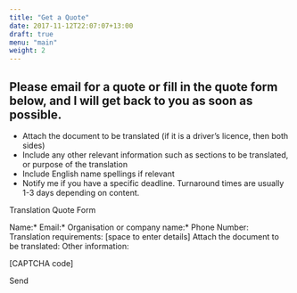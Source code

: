 ```yaml
---
title: "Get a Quote"
date: 2017-11-12T22:07:07+13:00
draft: true
menu: "main"
weight: 2
---
```


## Please email for a quote or fill in the quote form below, and I will get back to you as soon as possible. 
* Attach the document to be translated (if it is a driver’s licence, then both sides)
* Include any other relevant information such as sections to be translated, or purpose of the translation
* Include English name spellings if relevant
* Notify me if you have a specific deadline. Turnaround times are usually 1-3 days depending on content.


Translation Quote Form

Name:*
Email:*
Organisation or company name:*
Phone Number:
Translation requirements: [space to enter details]
Attach the document to be translated:
Other information:



[CAPTCHA code]

Send

